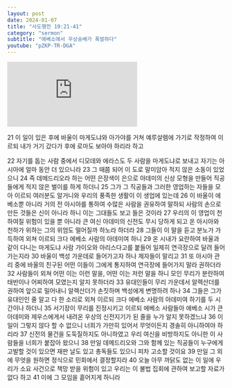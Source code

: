 ```yaml
---
layout: post
date: 2024-01-07
title: "사도행전 19:21-41"
category: "sermon"
subtitle: "에베소에서 우상숭배가 폭발하다"
youtube: "pZKP-TR-DGA"
---
```


<div class="youtube margin-large">
    <iframe src="https://www.youtube.com/embed/pZKP-TR-DGA" title="YouTube video player" frameborder="0" allow="accelerometer; autoplay; clipboard-write; encrypted-media; gyroscope; picture-in-picture; web-share" allowfullscreen></iframe>
</div>

21 이 일이 있은 후에 바울이 마게도냐와 아가야를 거쳐 예루살렘에 가기로 작정하여 이르되 내가 거기 갔다가 후에 로마도 보아야 하리라 하고

22 자기를 돕는 사람 중에서 디모데와 에라스도 두 사람을 마게도냐로 보내고 자기는 아시아에 얼마 동안 더 있으니라
23 그 때쯤 되어 이 도로 말미암아 적지 않은 소동이 있었으니
24 즉 데메드리오라 하는 어떤 은장색이 은으로 아데미의 신상 모형을 만들어 직공들에게 적지 않은 벌이를 하게 하더니
25 그가 그 직공들과 그러한 영업하는 자들을 모아 이르되 여러분도 알거니와 우리의 풍족한 생활이 이 생업에 있는데
26 이 바울이 에베소뿐 아니라 거의 전 아시아를 통하여 수많은 사람을 권유하여 말하되 사람의 손으로 만든 것들은 신이 아니라 하니 이는 그대들도 보고 들은 것이라
27 우리의 이 영업이 천하여질 위험이 있을 뿐 아니라 큰 여신 아데미의 신전도 무시 당하게 되고 온 아시아와 천하가 위하는 그의 위엄도 떨어질까 하노라 하더라
28 그들이 이 말을 듣고 분노가 가득하여 외쳐 이르되 크다 에베소 사람의 아데미여 하니
29 온 시내가 요란하여 바울과 같이 다니는 마게도냐 사람 가이오와 아리스다고를 붙들어 일제히 연극장으로 달려 들어가는지라
30 바울이 백성 가운데로 들어가고자 하나 제자들이 말리고
31 또 아시아 관리 중에 바울의 친구된 어떤 이들이 그에게 통지하여 연극장에 들어가지 말라 권하더라
32 사람들이 외쳐 어떤 이는 이런 말을, 어떤 이는 저런 말을 하니 모인 무리가 분란하여 태반이나 어찌하여 모였는지 알지 못하더라
33 유대인들이 무리 가운데서 알렉산더를 권하여 앞으로 밀어내니 알렉산더가 손짓하며 백성에게 변명하려 하나
34 그들은 그가 유대인인 줄 알고 다 한 소리로 외쳐 이르되 크다 에베소 사람의 아데미여 하기를 두 시간이나 하더니
35 서기장이 무리를 진정시키고 이르되 에베소 사람들아 에베소 시가 큰 아데미와 제우스에게서 내려온 우상의 신전지기가 된 줄을 누가 알지 못하겠느냐
36 이 일이 그렇지 않다 할 수 없으니 너희가 가만히 있어서 무엇이든지 경솔히 아니하여야 하리라
37 신전의 물건을 도둑질하지도 아니하였고 우리 여신을 비방하지도 아니한 이 사람들을 너희가 붙잡아 왔으니
38 만일 데메드리오와 그와 함께 있는 직공들이 누구에게 고발할 것이 있으면 재판 날도 있고 총독들도 있으니 피차 고소할 것이요
39 만일 그 외에 무엇을 원하면 정식으로 민회에서 결정할지라
40 오늘 아무 까닭도 없는 이 일에 우리가 소요 사건으로 책망 받을 위험이 있고 우리는 이 불법 집회에 관하여 보고할 자료가 없다 하고
41 이에 그 모임을 흩어지게 하니라